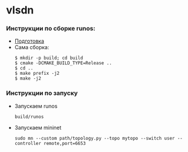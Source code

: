 # vlsdn


### Инструкции по сборке runos:
- [Подготовка](https://github.com/ARCCN/runos/blob/master/README.md)
- Сама сборка:
    ```ssh
    $ mkdir -p build; cd build
    $ cmake -DCMAKE_BUILD_TYPE=Release ..
    $ cd ..
    $ make prefix -j2
    $ make -j2
    ```
### Инструкции по запуску
- Запускаем runos
    ```ssh
    build/runos
    ```
- Запускаем mininet
    ```ssh
    sudo mn --custom path/topology.py --topo mytopo --switch user --controller remote,port=6653
    ```

